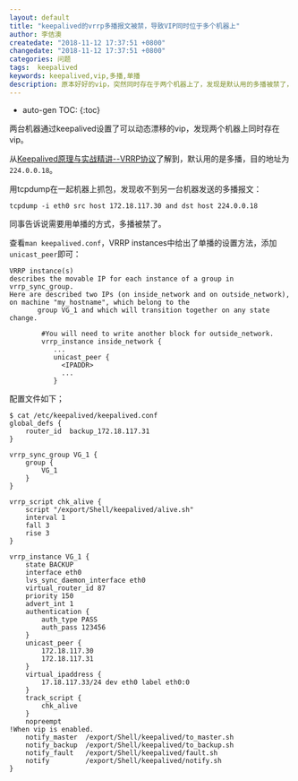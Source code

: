 ```yaml
---
layout: default
title: "keepalived的vrrp多播报文被禁，导致VIP同时位于多个机器上"
author: 李佶澳
createdate: "2018-11-12 17:37:51 +0800"
changedate: "2018-11-12 17:37:51 +0800"
categories: 问题
tags:  keepalived
keywords: keepalived,vip,多播,单播
description: 原本好好的vip，突然同时存在于两个机器上了，发现是默认用的多播被禁了，需要换成单播
---
```


* auto-gen TOC:
{:toc}

两台机器通过keepalived设置了可以动态漂移的vip，发现两个机器上同时存在vip。

从[Keepalived原理与实战精讲--VRRP协议](https://blog.csdn.net/u010391029/article/details/48311699)了解到，默认用的是多播，目的地址为`224.0.0.18`。

用tcpdump在一起机器上抓包，发现收不到另一台机器发送的多播报文：

	tcpdump -i eth0 src host 172.18.117.30 and dst host 224.0.0.18

同事告诉说需要用单播的方式，多播被禁了。

查看`man keepalived.conf`，VRRP instances中给出了单播的设置方法，添加`unicast_peer`即可：

	VRRP instance(s)
	describes the movable IP for each instance of a group in vrrp_sync_group.  
	Here are described two IPs (on inside_network and on outside_network), 
	on machine "my_hostname", which belong to the
	       group VG_1 and which will transition together on any state change.
	
	        #You will need to write another block for outside_network.
	        vrrp_instance inside_network {
	           ...
	           unicast_peer {
	             <IPADDR>
	             ...
	           }

配置文件如下；

	$ cat /etc/keepalived/keepalived.conf
	global_defs {
	    router_id  backup_172.18.117.31
	}
	
	vrrp_sync_group VG_1 {
	    group {
	        VG_1
	    }
	}
	
	vrrp_script chk_alive {
	    script "/export/Shell/keepalived/alive.sh"
	    interval 1
	    fall 3
	    rise 3
	}
	
	vrrp_instance VG_1 {
	    state BACKUP
	    interface eth0
	    lvs_sync_daemon_interface eth0
	    virtual_router_id 87
	    priority 150
	    advert_int 1
	    authentication {
	        auth_type PASS
	        auth_pass 123456
	    }
	    unicast_peer {
	        172.18.117.30
	        172.18.117.31
	    }
	    virtual_ipaddress {
	        17.18.117.33/24 dev eth0 label eth0:0
	    }
	    track_script {
	        chk_alive
	    }
	    nopreempt
	!When vip is enabled.
	    notify_master  /export/Shell/keepalived/to_master.sh
	    notify_backup  /export/Shell/keepalived/to_backup.sh
	    notify_fault   /export/Shell/keepalived/fault.sh
	    notify         /export/Shell/keepalived/notify.sh
	}

